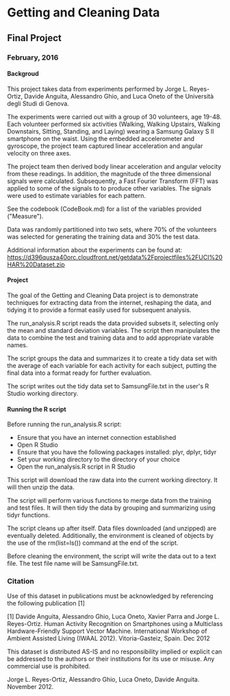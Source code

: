 # Getting and Cleaning Data
## Final Project
### February, 2016

####   Backgroud
This project takes data from experiments performed by Jorge L. Reyes-Ortiz, Davide Anguita, Alessandro Ghio, and Luca Oneto of the Università degli Studi di Genova.

The experiments were carried out with a group of 30 volunteers, age 19-48. Each volunteer performed six activities (Walking, Walking Upstairs, Walking Downstairs, Sitting, Standing, and Laying) wearing a Samsung Galaxy S II smartphone on the waist. Using the embedded accelerometer and gyroscope, the project team captured linear acceleration and angular velocity on three axes. 

The project team then derived body linear acceleration and angular velocity from these readings. In addition, the magnitude of the three dimensional signals were calculated. Subsequently, a Fast Fourier Transform (FFT) was applied to some of the signals to to produce other variables. The signals were used to estimate variables for each pattern. 

See the codebook (CodeBook.md) for a list of the variables provided ("Measure").

Data was randomly partitioned into two sets, where 70% of the volunteers was selected for generating the training data and 30% the test data.

Additional information about the experiments can be found at:  https://d396qusza40orc.cloudfront.net/getdata%2Fprojectfiles%2FUCI%20HAR%20Dataset.zip

####    Project 

The goal of the Getting and Cleaning Data project is to demonstrate techniques for extracting data from the internet, reshaping the data, and tidying it to provide a format easily used for subsequent analysis.

The run_analysis.R script reads the data provided subsets it, selecting only the mean and standard deviation variables. The script then manipulates the data to combine the test and training data and to add appropriate varable names. 

The script groups the data and summarizes it to create a tidy data set with the average of each variable for each activity for each subject, putting the final data into a format ready for further evaluation.

The script writes out the tidy data set to SamsungFile.txt in the user's R Studio working directory.


####    Running the R script

Before running the run_analysis.R script:
  
* Ensure that you have an internet connection established
* Open R Studio
* Ensure that you have the following packages installed: plyr, dplyr, tidyr
* Set your working directory to the directory of your choice
* Open the run_analysis.R script in R Studio

This script will download the raw data into the current working directory. It will then unzip the data.

The script will perform various functions to merge data from the training and test files. It will then tidy the data by grouping and summarizing using tidyr functions.

The script cleans up after itself. Data files downloaded (and unzipped) are eventually deleted. Additionally, the environment is cleaned of objects by the use of the rm(list=ls()) command at the end of the script.

Before cleaning the environment, the script will write the data out to a text file. The test file name will be SamsungFile.txt.


### Citation

Use of this dataset in publications must be acknowledged by referencing the following publication [1] 

[1] Davide Anguita, Alessandro Ghio, Luca Oneto, Xavier Parra and Jorge L. Reyes-Ortiz. Human Activity Recognition on Smartphones using a Multiclass Hardware-Friendly Support Vector Machine. International Workshop of Ambient Assisted Living (IWAAL 2012). Vitoria-Gasteiz, Spain. Dec 2012

This dataset is distributed AS-IS and no responsibility implied or explicit can be addressed to the authors or their institutions for its use or misuse. Any commercial use is prohibited.

Jorge L. Reyes-Ortiz, Alessandro Ghio, Luca Oneto, Davide Anguita. November 2012.